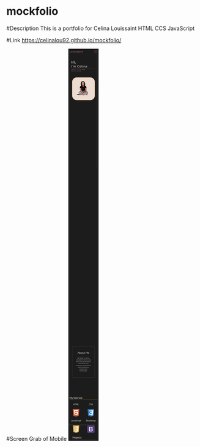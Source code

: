 # mockfolio

#Description
This is a portfolio for Celina Louissaint
HTML CCS JavaScript

#Link 
https://celinalou92.github.io/mockfolio/

#Screen Grab of Mobile
![Mockfolio Screen Grab](screengrab.png)
